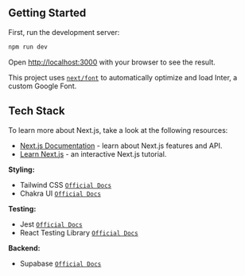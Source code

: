 ## Getting Started

First, run the development server:

```bash
npm run dev
```

Open [http://localhost:3000](http://localhost:3000) with your browser to see the result.

This project uses [`next/font`](https://nextjs.org/docs/basic-features/font-optimization) to automatically optimize and load Inter, a custom Google Font.

## Tech Stack

To learn more about Next.js, take a look at the following resources:

- [Next.js Documentation](https://nextjs.org/docs) - learn about Next.js features and API.
- [Learn Next.js](https://nextjs.org/learn) - an interactive Next.js tutorial.

**Styling:**

- Tailwind CSS [`Official Docs`](https://tailwindcss.com/docs/installation)
- Chakra UI [`Official Docs`](https://v2.chakra-ui.com/getting-started)

**Testing:**

- Jest [`Official Docs`](https://jestjs.io/)
- React Testing Library [`Official Docs`](https://testing-library.com/docs/react-testing-library/intro/)

**Backend:**

- Supabase [`Official Docs`](https://supabase.com/docs)
